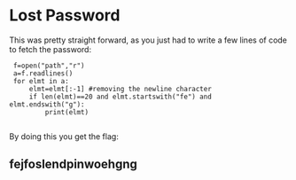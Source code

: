 # Lost Password
This was pretty straight forward, as you just had to write a few lines of code to fetch the password:
~~~
 f=open("path","r")
 a=f.readlines()
 for elmt in a:
     elmt=elmt[:-1] #removing the newline character 
     if len(elmt)==20 and elmt.startswith("fe") and elmt.endswith("g"): 
         print(elmt)
         
~~~

By doing this you get the flag:
## fejfoslendpinwoehgng

